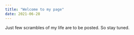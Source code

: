 ```yaml
---
title: "Welcome to my page"
date: 2021-06-28
---
```

Just few scrambles of my life are to be posted. So stay tuned.

